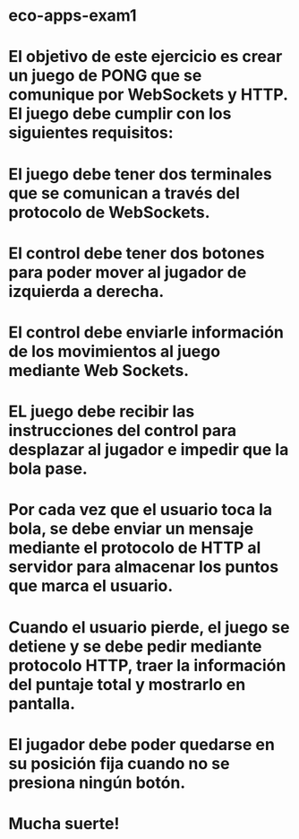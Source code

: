 # eco-apps-exam1

# El objetivo de este ejercicio es crear un juego de PONG que se comunique por WebSockets y HTTP. El juego debe cumplir con los siguientes requisitos:

# El juego debe tener dos terminales que se comunican a través del protocolo de WebSockets.

# El control debe tener dos botones para poder mover al jugador de izquierda a derecha.

# El control debe enviarle información de los movimientos al juego mediante Web Sockets.

# EL juego debe recibir las instrucciones del control para desplazar al jugador e impedir que la bola pase.

# Por cada vez que el usuario toca la bola, se debe enviar un mensaje mediante el protocolo de HTTP al servidor para almacenar los puntos que marca el usuario.

# Cuando el usuario pierde, el juego se detiene y se debe pedir mediante protocolo HTTP, traer la información del puntaje total y mostrarlo en pantalla.

# El jugador debe poder quedarse en su posición fija cuando no se presiona ningún botón.

# Mucha suerte!